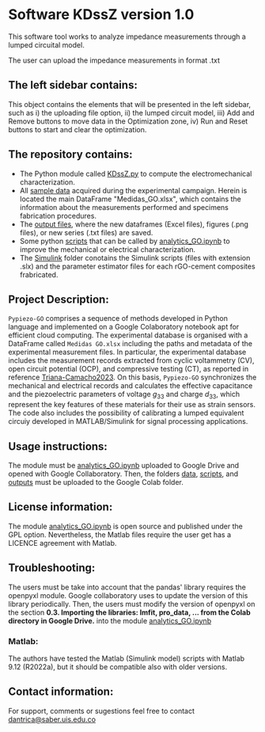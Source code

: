 # Software KDssZ version 1.0

This software tool works to analyze impedance measurements through a lumped circuital model.

The user can upload the impedance measurements in format .txt

## The left sidebar contains:

This object contains the elements that will be presented in the left sidebar, such as i) the uploading file option, ii) the lumped circuit model, iii) Add and Remove buttons to move data in the Optimization zone, iv) Run and Reset buttons to start and clear the optimization.



## The repository contains:

- The Python module called [KDssZ.py](analytics_GO.ipynb) to compute the electromechanical characterization.
- All [sample data](/data) acquired during the experimental campaign. Herein is located the main DataFrame "Medidas_GO.xlsx", which contains the information about the measurements performed and specimens fabrication procedures.
- The [output files](/outputs), where the new dataframes (Excel files), figures (.png files), or new series (.txt files) are saved.
- Some python [scripts](scripts) that can be called by [analytics_GO.ipynb](analytics_GO.ipynb) to improve the mechanical or electrical characterization.
- The [Simulink](/Simulink) folder conotains the Simulink scripts (files with extension .slx) and the parameter estimator files for each rGO-cement composites frabricated.

## Project Description: 

$\texttt{Pypiezo-GO}$ comprises a sequence of methods developed in Python language and implemented on a Google Colaboratory notebook apt for efficient cloud computing. The experimental database is organised with a DataFrame called $\texttt{Medidas GO.xlsx}$ including the paths and metadata of the experimental measurement files. In particular, the experimental database includes the measurement records extracted from cyclic voltammetry (CV), open circuit potential (OCP), and compressive testing (CT), as reported in reference [Triana-Camacho2023](https://doi.org/10.1016/j.cemconcomp.2023.105063). On this basis, $\texttt{Pypiezo-GO}$ synchronizes the mechanical and electrical records and calculates the effective capacitance and the piezoelectric parameters of voltage $g_{33}$ and charge $d_{33}$, which represent the key features of these materials for their use as strain sensors. The code also includes the possibility of calibrating a lumped equivalent circuiy developed in MATLAB/Simulink for signal processing applications.

## Usage instructions:

The module must be [analytics_GO.ipynb](analytics_GO.ipynb) uploaded to Google Drive and opened with Google Collaboratory. Then, the folders [data](/data), [scripts](/scripts), and [outputs](/outputs) must be uploaded to the Google Colab folder. 

## License information:

The module [analytics_GO.ipynb](analytics_GO.ipynb) is open source and published under the GPL option. Nevertheless, the Matlab files require the user get has a LICENCE agreement with Matlab.

## Troubleshooting:

The users must be take into account that the pandas' library requires the openpyxl module. Google collaboratory uses to update the version of this library periodically. Then, the users must modify the version of openpyxl on the section <b>0.3. Importing the libraries: lmfit, pro_data, ... from the Colab directory in Google Drive.</b> into the module [analytics_GO.ipynb](analytics_GO.ipynb)

### Matlab:
The authors have tested the Matlab (Simulink model) scripts with Matlab 9.12 (R2022a), but it should be compatible also with older versions.


## Contact information:

For support, comments or sugestions feel free to contact dantrica@saber.uis.edu.co
